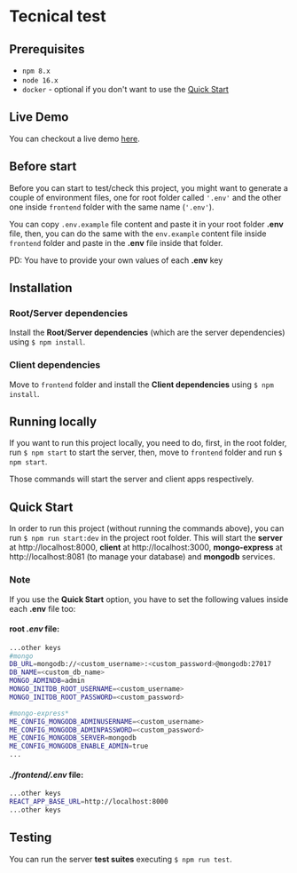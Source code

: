 # Tecnical test

## Prerequisites

- `npm 8.x`
- `node 16.x`
- `docker` - optional if you don't want to use the [Quick Start](#quick-start)

## Live Demo

You can checkout a live demo [here](https://rv-test-hs.herokuapp.com/).

## Before start

Before you can start to test/check this project, you might want to generate a couple of environment files, one for root folder called `'.env'` and the other one inside `frontend` folder with the same name (`'.env'`).

You can copy `.env.example` file content and paste it in your root folder **.env** file, then, you can do the same with the `env.example` content file inside `frontend` folder and paste in the **.env** file inside that folder.

PD: You have to provide your own values of each **.env** key

## Installation

### Root/Server dependencies

Install the **Root/Server dependencies** (which are the server dependencies) using `$ npm install`.

### Client dependencies

Move to `frontend` folder and install the **Client dependencies** using `$ npm install`.

## Running locally

If you want to run this project locally, you need to do, first, in the root folder, run `$ npm start` to start the server, then, move to `frontend` folder and run `$ npm start`.

Those commands will start the server and client apps respectively.

## Quick Start

In order to run this project (without running the commands above), you can run `$ npm run start:dev` in the project root folder. This will start the **server** at http://localhost:8000, **client** at http://localhost:3000, **mongo-express** at http://localhost:8081 (to manage your database) and **mongodb** services.

### Note

If you use the **Quick Start** option, you have to set the following values inside each **.env** file too:

#### root _.env_ file:

```sh
...other keys
#mongo
DB_URL=mongodb://<custom_username>:<custom_password>@mongodb:27017
DB_NAME=<custom_db_name>
MONGO_ADMINDB=admin
MONGO_INITDB_ROOT_USERNAME=<custom_username>
MONGO_INITDB_ROOT_PASSWORD=<custom_password>

#mongo-express*
ME_CONFIG_MONGODB_ADMINUSERNAME=<custom_username>
ME_CONFIG_MONGODB_ADMINPASSWORD=<custom_password>
ME_CONFIG_MONGODB_SERVER=mongodb
ME_CONFIG_MONGODB_ENABLE_ADMIN=true
...
```

#### _./frontend/.env_ file:

```sh
...other keys
REACT_APP_BASE_URL=http://localhost:8000
...other keys
```

## Testing

You can run the server **test suites** executing `$ npm run test`.